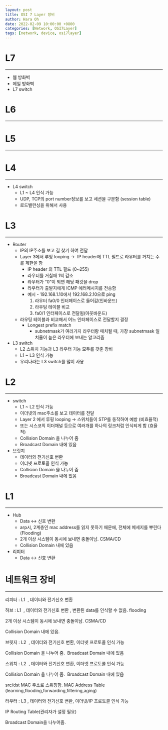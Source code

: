 ```yaml
---
layout: post
title: OSI 7 Layer 장비
author: Hara Oh
date: 2022-02-09 10:00:00 +0800
categories: [Network, OSI7Layer]
tags: [network, device, osi7layer]
---
```

# L7
---
- 웹 방화벽
- 메일 방화벽
- L7 switch
# L6
---
# L5
---
# L4
---
- L4 switch
    - L1 ~ L4 인식 가능
    - UDP, TCP의 port number정보를 보고 세션을 구분함 (session table)
    - 로드밸런싱을 위해서 사용
# L3
---
- Router
    - IP의 IP주소를 보고 길 찾기 하여 전달
    - Layer 3에서 루핑 looping ->  IP header에 TTL 필드로 라우터를 거치는 수를 제한을 함
        - IP header 의 TTL 필드 (0~255)
        - 라우터를 거칠때 1씩 감소
        - 라우터가 “0”이 되면 해당 패킷을 drop
        - 라우터가 출발지에게 ICMP 에러메시지를 전송함
        - 예시 - 192.168.1.10에서 192.168.2.10으로 ping
            1. 라우터 fa0/0 인터페이스로 들어감(인바운드) 
            2. 라우팅 테이블 비교
            3. fa0/1 인터페이스로 전달됨(아웃바운드)
    - 라우팅 테이블과 비교해서 어느 인터페이스로 전달할지 결정
        - Longest prefix match
            - subnetmask가 여러가지 라우터랑 매치될 때, 가장 subnetmask 일치율이 높은 라우터에 보내는 알고리즘
- L3 switch
    - L2 스위치 기능과 L3 라우터 기능 모두를 갖춘 장비
    - L1 ~ L3  인식 가능
    - 우리나라는 L3 switch를 많이 사용
# L2
---
- switch
    - L1 ~ L2 인식 가능
    - 이더넷의 mac주소를 보고 데이터를 전달
    - Layer 2 에서 루핑 looping -> 스위치들이 STP를 동작하여 예방 (비효율적)
    - 또는 시스코의 이더채널 등으로 여러개를 하나의 링크처럼 인식되게 함 (효율적)
    - Collision Domain 을 나누어 줌
    - Broadcast Domain 내에 있음
- 브릿지
    - 데이터와 전기신호 변환
    - 이더넷 프로토콜 인식 가능
    - Collision Domain 을 나누어 줌
    - Broadcast Domain 내에 있음
# L1
---
- Hub
    - Data <-> 신호 변환
    - arp시, 2계층인 mac address를 읽지 못하기 때문에, 전체에 메세지를 뿌린다(Flooding)
    - 2개 이상 시스템이 동시에 보내면 충돌이남. CSMA/CD
    - Collision Domain 내에 있음
- 리피터
    - Data <-> 신호 변환

# 네트워크 장비
---
리피터 : L1  , 데이터와 전기신호 변환

허브 : L1  , 데이터와 전기신호 변환 , 변환된 data를 인식할 수 없음. flooding

2개 이상 시스템이 동시에 보내면 충돌이남. CSMA/CD

Collision Domain 내에 있음.

브릿지 : L2  , 데이터와 전기신호 변환, 이더넷 프로토콜 인식 가능

Collision Domain 을 나누어 줌.  Broadcast Domain 내에 있음

스위치 : L2  , 데이터와 전기신호 변환, 이더넷 프로토콜 인식 가능

Collision Domain 을 나누어 줌.  Broadcast Domain 내에 있음

src/dst MAC 주소로 스위칭함. MAC Address Table (learning,flooding,forwarding,filtering,aging)

라우터 : L3 , 데이터와 전기신호 변환, 이더넷/IP 프로토콜 인식 가능

IP Routing Table(관리자가 설정 필요)

Broadcast Domain을 나누어줌.